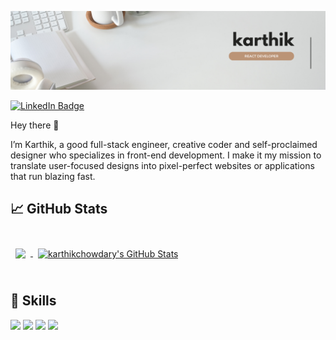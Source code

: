 
![Karthik's GitHub Banner](./assets/1.png)


[![LinkedIn Badge](https://img.shields.io/badge/LinkedIn-Profile-informational?style=flat&logo=linkedin&logoColor=white&color=0D76A8)](https://www.linkedin.com/in/karthik-chowdary-9248b9257/)


Hey there 👋

I’m Karthik, a good full-stack engineer, creative coder and self-proclaimed designer who specializes in front-end development. I make it my mission to translate user-focused designs into pixel-perfect websites or applications that run blazing fast.






## &#x1f4c8; GitHub Stats

<br>

<a href="https://github.com/karthikchowdary18">
  <img align="center" style="margin:0.5rem" src="https://github-readme-stats.vercel.app/api/top-langs/?username=karthikchowdary18&title_color=ffffff&text_color=c9cacc&icon_color=4AB197&bg_color=1A2B34" />
</a>

<a href="https://github.com/karthikchowdary18">
 <img align="center" style="margin:0.5rem" src="https://github-readme-stats.vercel.app/api?username=karthikchowdary18&show_icons=true&line_height=27&count_private=true&title_color=ffffff&text_color=c9cacc&icon_color=4AB097&bg_color=1A2B34" alt="karthikchowdary's GitHub Stats" />
</a>

<br>
<br>

## 💼 Skills


![](https://img.shields.io/badge/Code-html-informational?style=flat&logo=html&logoColor=white&color=4AB197)
![](https://img.shields.io/badge/Code-css-informational?style=flat&logo=css&logoColor=white&color=4AB197)
![](https://img.shields.io/badge/Code-JavaScript-informational?style=flat&logo=JavaScript&logoColor=white&color=4AB197)
![](https://img.shields.io/badge/Code-React-informational?style=flat&logo=react&logoColor=white&color=4AB197)





